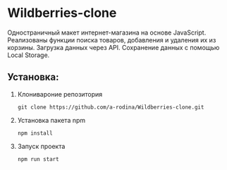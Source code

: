 # Wildberries-clone
Одностраничный макет интернет-магазина на основе JavaScript.
Реализованы функции поиска товаров, добавления и удаления их из корзины. Загрузка данных через API. Сохранение данных с помощью Local Storage.

## Установка: 

1. Клонивароние репозитория
   
     `git clone https://github.com/a-rodina/Wildberries-clone.git`
   
2. Установка пакета npm

     `npm install`
   
3. Запуск проекта
 
     `npm run start`
